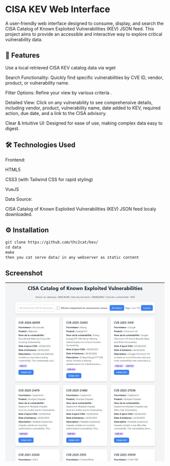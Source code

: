 # CISA KEV Web Interface

A user-friendly web interface designed to consume, display, and search the CISA Catalog of Known Exploited Vulnerabilities (KEV) JSON feed. This project aims to provide an accessible and interactive way to explore critical vulnerability data.

## 🚀 Features

Use a local retrieved CISA KEV catalog data via wget

Search Functionality: Quickly find specific vulnerabilities by CVE ID, vendor, product, or vulnerability name.

Filter Options: Refine your view by various criteria .

Detailed View: Click on any vulnerability to see comprehensive details, including vendor, product, vulnerability name, date added to KEV, required action, due date, and a link to the CISA advisory.

Clear & Intuitive UI: Designed for ease of use, making complex data easy to digest.

## 🛠️ Technologies Used

Frontend:

HTML5

CSS3 (with Tailwind CSS for rapid styling)

VueJS

Data Source:

CISA Catalog of Known Exploited Vulnerabilities (KEV) JSON feed localy downloaded.

## ⚙️ Installation

```shell
git clone https://github.com/thc2cat/kev/
cd data
make
then you cat serve data/ in any webserver as static content
```

## Screenshot

![screenshot](https://github.com/thc2cat/kev/blob/main/doc/screenshot.134.jpg)
